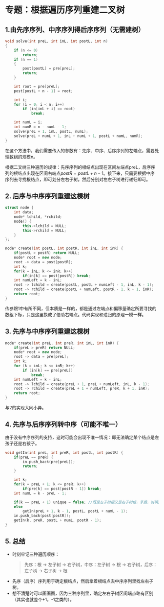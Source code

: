 # 专题：根据遍历序列重建二叉树

## 1.由先序序列、中序序列得后序序列（无需建树）
```cpp
void solve(int preL, int inL, int postL, int n)
{
    if (n <= 0)
        return;
    if (n == 1)
    {
        post[postL] = pre[preL];
        return;
    }

    int root = pre[preL];
    post[postL + n - 1] = root;

    int i;
    for (i = 0; i < n; i++)
        if (in[inL + i] == root)
            break;

    int numL = i;
    int numR = n - numL - 1;
    solve(preL + 1, inL, postL, numL);
    solve(preL + numL + 1, inL + numL + 1, postL + numL, numR);
}
```
在这个方法中，我们需要传入的参数有：先序、中序、后序序列的左端点，需要处理数组的规模n。

根据二叉树三种遍历的规律：先序序列的根结点出现在区间左端点preL，后序序列的根结点出现在区间右端点$postR=postL+n-1$。接下来，只需要根据中序序列去寻找根结点，即可划分左右子树。然后分别对左右子树进行递归即可。

## 2. 后序与中序序列重建这棵树
```cpp
struct node {
    int data;
    node* lchild, *rchild;
    node() {
        this->lchild = NULL;
        this->rchild = NULL;
    }
};

node* create(int postL, int postR, int inL, int inR) {
    if(postL > postR) return NULL;
    node* root = new node;
    root -> data = post[postR];
    int k;
    for(k = inL; k <= inR; k++)
        if(in[k] == post[postR]) break;
    int numLeft = k - inL;
    root -> lchild = create(postL, postL + numLeft - 1, inL, k - 1);
    root -> rchild = create(postL + numLeft, postR - 1, k + 1, inR);
    return root;
}
```
传参跟1中有所不同，但本质是一样的，都是通过左端点和偏移量确定所要寻找的数组下标，只是这里换成了借助右端点。代码实现和递归的原理一模一样。

## 3. 先序与中序序列重建这棵树
```cpp
node* create(int preL, int preR, int inL, int inR) {
    if(preL > preR) return NULL;
    node* root = new node;
    root -> data = pre[preL];
    int k;
    for (k = inL; k <= inR; k++)
        if (in[k] == pre[preL])
            break;
    int numLeft = k - inL;
    root -> lchild = create(preL + 1, preL + numLeft, inL, k - 1);
    root -> rchild = create(preL + 1 + numLeft, preR, k + 1, inR);
    return root;
}
```
与2的实现大同小异。

## 4. 先序与后序序列转中序（可能不唯一）
由于没有中序序列的支持，这时可能会出现不唯一情况：即无法确定某个结点是左孩子还是右孩子。
```cpp
void getIn(int preL, int preR, int postL, int postR) {
    if(preL == preR) {
        in.push_back(pre[preL]);
        return;
    }

    int k;
    for(k = preL + 1; k <= preR; k++)
        if(pre[k] == post[postR - 1]) break;
    int numL = k - preL - 1;

    if(k == preL + 1) unique = false; //既是左子树根又是右子树根，矛盾，说明这棵树无法唯一确定。
    else
        getIn(preL + 1, k - 1, postL, postL + numL - 1);
    in.push_back(post[postR]);
    getIn(k, preR, postL + numL, postR - 1);
}
```

## 5. 总结
- 时刻牢记三种遍历顺序：
  > 先序：根 -> 左子树 -> 右子树，中序：左子树 -> 根 -> 右子树，后序：左子树 -> 右子树 -> 根
- 先序（后序）序列用于确定根结点，然后拿着根结点去中序序列里找左右子树。
- 想不清楚时可以画画图，因为三种序列里，确定左右子树区间端点略有区别（其实也就差个+1，-1之类的）。